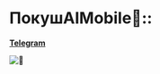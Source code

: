 # ПокушAIMobile🍴::

**[Telegram](https://t.me/three_pigs_inc)**

![🐷](https://media.tenor.com/7ff5OrVFqXYAAAAC/pig-work.gif)
